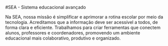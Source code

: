#SEA - Sistema educacional avançado

Na SEA, nossa missão é simplificar e aprimorar a rotina escolar por meio da tecnologia. Acreditamos que a informação deve ser acessível a todos, de forma clara e eficiente. Trabalhamos para criar ferramentas que conectem alunos, professores e coordenadores, promovendo um ambiente educacional mais colaborativo, produtivo e organizado.
